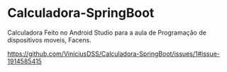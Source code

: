 # Calculadora-SpringBoot

Calculadora Feito no Android Studio para a aula de Programação de dispositivos moveis, Facens.

https://github.com/ViniciusDSS/Calculadora-SpringBoot/issues/1#issue-1914585415
